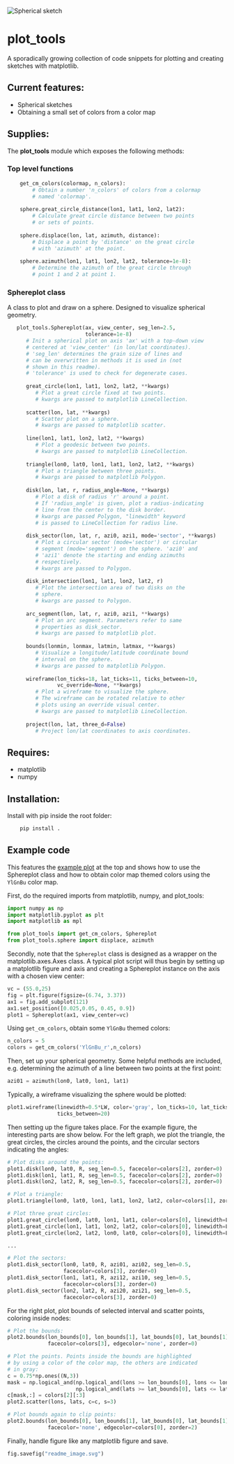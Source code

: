 ![Spherical sketch](examples/readme_image.svg)

# plot_tools
A sporadically growing collection of code snippets for plotting and creating sketches with matplotlib.

## Current features:
* Spherical sketches
* Obtaining a small set of colors from a color map


## Supplies:
The **plot_tools** module which exposes the following methods:

### Top level functions
```python
    get_cm_colors(colormap, n_colors):
        # Obtain a number 'n_colors' of colors from a colormap
        # named 'colormap'.
    
    sphere.great_circle_distance(lon1, lat1, lon2, lat2):
        # Calculate great circle distance between two points
        # or sets of points.
    
    sphere.displace(lon, lat, azimuth, distance):
        # Displace a point by 'distance' on the great circle
        # with 'azimuth' at the point.
    
    sphere.azimuth(lon1, lat1, lon2, lat2, tolerance=1e-8):
        # Determine the azimuth of the great circle through
        # point 1 and 2 at point 1.

```

### Sphereplot class
A class to plot and draw on a sphere. Designed to visualize
spherical geometry.
```python
   plot_tools.Sphereplot(ax, view_center, seg_len=2.5,
                         tolerance=1e-8)
      # Init a spherical plot on axis 'ax' with a top-down view
      # centered at 'view_center' (in lon/lat coordinates).
      # 'seg_len' determines the grain size of lines and
      # can be overwritten in methods it is used in (not
      # shown in this readme).
      # 'tolerance' is used to check for degenerate cases.
   
      great_circle(lon1, lat1, lon2, lat2, **kwargs)
         # Plot a great circle fixed at two points.
         # kwargs are passed to matplotlib LineCollection.
      
      scatter(lon, lat, **kwargs)
         # Scatter plot on a sphere.
         # kwargs are passed to matplotlib scatter.
      
      line(lon1, lat1, lon2, lat2, **kwargs)
         # Plot a geodesic between two points.
         # kwargs are passed to matplotlib LineCollection.
      
      triangle(lon0, lat0, lon1, lat1, lon2, lat2, **kwargs)
         # Plot a triangle between three points.
         # kwargs are passed to matplotlib Polygon.
      
      disk(lon, lat, r, radius_angle=None, **kwargs)
         # Plot a disk of radius 'r' around a point.
         # If 'radius_angle' is given, plot a radius-indicating
         # line from the center to the disk border.
         # kwargs are passed Polygon, "linewidth" keyword
         # is passed to LineCollection for radius line.
      
      disk_sector(lon, lat, r, azi0, azi1, mode='sector', **kwargs)
         # Plot a circular sector (mode='sector') or circular
         # segment (mode='segment') on the sphere. 'azi0' and
         # 'azi1' denote the starting and ending azimuths
         # respectively.
         # kwargs are passed to Polygon.
      
      disk_intersection(lon1, lat1, lon2, lat2, r)
         # Plot the intersection area of two disks on the
         # sphere.
         # kwargs are passed to Polygon.
      
      arc_segment(lon, lat, r, azi0, azi1, **kwargs)
         # Plot an arc segment. Parameters refer to same
         # properties as disk_sector.
         # kwargs are passed to matplotlib plot.
      
      bounds(lonmin, lonmax, latmin, latmax, **kwargs)
         # Visualize a longitude/latitude coordinate bound
         # interval on the sphere.
         # kwargs are passed to matplotlib Polygon.
      
      wireframe(lon_ticks=18, lat_ticks=11, ticks_between=10,
                vc_override=None, **kwargs)
         # Plot a wireframe to visualize the sphere.
         # The wireframe can be rotated relative to other
         # plots using an override visual center.
         # kwargs are passed to matplotlib LineCollection.
      
      project(lon, lat, three_d=False)
         # Project lon/lat coordinates to axis coordinates.
```


## Requires:
* matplotlib
* numpy

## Installation:
Install with pip inside the root folder:
```bash
    pip install .
```

## Example code
This features the [example plot](examples/readme_image.py) at
the top and shows how to use the Sphereplot class and how to
obtain color map themed colors using the ```YlGnBu``` color map.

First, do the required imports from matplotlib, numpy, and
plot_tools:
```python
import numpy as np
import matplotlib.pyplot as plt
import matplotlib as mpl

from plot_tools import get_cm_colors, Sphereplot
from plot_tools.sphere import displace, azimuth
```
Secondly, note that the ```Sphereplot``` class is designed as a
wrapper on the matplotlib.axes.Axes class. A typical plot
script will thus begin by setting up a matplotlib figure and
axis and creating a Sphereplot instance on the axis with a
chosen view center:
```python
vc = (55.0,25)
fig = plt.figure(figsize=(6.74, 3.37))
ax1 = fig.add_subplot(121)
ax1.set_position([0.025,0.05, 0.45, 0.9])
plot1 = Sphereplot(ax1, view_center=vc)
```
Using ```get_cm_colors```, obtain some ```YlGnBu``` themed
colors:
```python
n_colors = 5
colors = get_cm_colors('YlGnBu_r',n_colors)
```
Then, set up your spherical geometry. Some helpful methods
are included, e.g. determining the azimuth of a line between
two points at the first point:
```python
azi01 = azimuth(lon0, lat0, lon1, lat1)
```
Typically, a wireframe visualizing the sphere would be plotted:
```python
plot1.wireframe(linewidth=0.5*LW, color='gray', lon_ticks=10, lat_ticks=9, zorder=1,
                ticks_between=20)
```
Then setting up the figure takes place. For the example figure,
the interesting parts are show below. For the left graph, we plot
the triangle, the great circles, the circles around the points,
and the circular sectors indicating the angles:
```python
# Plot disks around the points:
plot1.disk(lon0, lat0, R, seg_len=0.5, facecolor=colors[2], zorder=0)
plot1.disk(lon1, lat1, R, seg_len=0.5, facecolor=colors[2], zorder=0)
plot1.disk(lon2, lat2, R, seg_len=0.5, facecolor=colors[2], zorder=0)

# Plot a triangle:
plot1.triangle(lon0, lat0, lon1, lat1, lon2, lat2, color=colors[1], zorder=0)

# Plot three great circles:
plot1.great_circle(lon0, lat0, lon1, lat1, color=colors[0], linewidth=LW, zorder=3)
plot1.great_circle(lon1, lat1, lon2, lat2, color=colors[0], linewidth=LW, zorder=3)
plot1.great_circle(lon2, lat2, lon0, lat0, color=colors[0], linewidth=LW, zorder=3)

...

# Plot the sectors:
plot1.disk_sector(lon0, lat0, R, azi01, azi02, seg_len=0.5,
                  facecolor=colors[3], zorder=0)
plot1.disk_sector(lon1, lat1, R, azi12, azi10, seg_len=0.5,
                  facecolor=colors[3], zorder=0)
plot1.disk_sector(lon2, lat2, R, azi20, azi21, seg_len=0.5,
                  facecolor=colors[3], zorder=0)
```
For the right plot, plot bounds of selected interval and scatter
points, coloring inside nodes:
```python
# Plot the bounds:
plot2.bounds(lon_bounds[0], lon_bounds[1], lat_bounds[0], lat_bounds[1],
             facecolor=colors[3], edgecolor='none', zorder=0)

# Plot the points. Points inside the bounds are highlighted
# by using a color of the color map, the others are indicated
# in gray:
c = 0.75*np.ones((N,3))
mask = np.logical_and(np.logical_and(lons >= lon_bounds[0], lons <= lon_bounds[1]),
                      np.logical_and(lats >= lat_bounds[0], lats <= lat_bounds[1]))
c[mask,:] = colors[2][:3]
plot2.scatter(lons, lats, c=c, s=3)

# Plot bounds again to clip points:
plot2.bounds(lon_bounds[0], lon_bounds[1], lat_bounds[0], lat_bounds[1],
             facecolor='none', edgecolor=colors[0], zorder=2)
```
Finally, handle figure like any matplotlib figure and save.
```python
fig.savefig("readme_image.svg")
```
